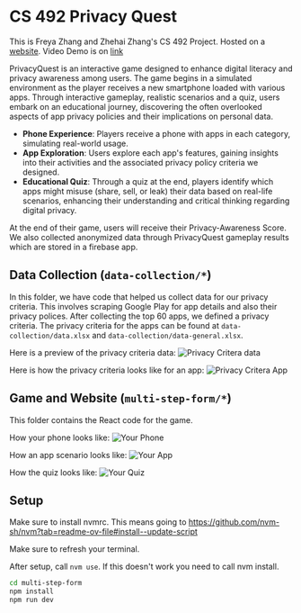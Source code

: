 # CS 492 Privacy Quest

This is Freya Zhang and Zhehai Zhang's CS 492 Project. Hosted on a [website](https://cs492.zhehaizhang.com). Video Demo is on [link](https://youtu.be/0uETQPHVioI)

PrivacyQuest is an interactive game designed to enhance digital literacy and privacy awareness among users. The game begins in a simulated environment as the player receives a new smartphone loaded with various apps. Through interactive gameplay, realistic scenarios and a quiz, users embark on an educational journey, discovering the often overlooked aspects of app privacy policies and their implications on personal data. 

* **Phone Experience**: Players receive a phone with apps in each category, simulating real-world usage.
* **App Exploration**: Users explore each app's features, gaining insights into their activities and the associated privacy policy criteria we designed.
* **Educational Quiz**: Through a quiz at the end, players identify which apps might misuse (share, sell, or leak) their data based on real-life scenarios, enhancing their understanding and critical thinking regarding digital privacy.

At the end of their game, users will receive their Privacy-Awareness Score. We also collected anonymized data through PrivacyQuest gameplay results which are stored in a firebase app.

## Data Collection (`data-collection/*`)
In this folder, we have code that helped us collect data for our privacy criteria. This involves scraping 
Google Play for app details and also their privacy polices. After collecting the top 60 apps, we defined a privacy criteria.
The privacy criteria for the apps can be found at `data-collection/data.xlsx` and `data-collection/data-general.xlsx`.

Here is a preview of the privacy criteria data:
![Privacy Critera data](privacy-data.png)

Here is how the privacy criteria looks like for an app:
![Privacy Critera App](privacy-criteria.png)

## Game and Website (`multi-step-form/*`)
This folder contains the React code for the game.

How your phone looks like:
![Your Phone](your-phone.png)

How an app scenario looks like:
![Your App](app.png)

How the quiz looks like:
![Your Quiz](quiz.png)


## Setup

Make sure to install nvmrc. This means going to 
https://github.com/nvm-sh/nvm?tab=readme-ov-file#install--update-script

Make sure to refresh your terminal.

After setup, call `nvm use`. If this doesn't work you need to call nvm install.

```bash
cd multi-step-form
npm install
npm run dev
```
